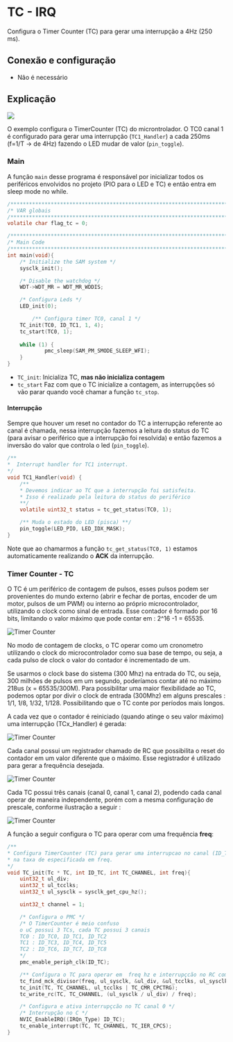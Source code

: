 # TC - IRQ

Configura o Timer Counter (TC) para gerar uma interrupção a 4Hz (250 ms).

## Conexão e configuração

- Não é necessário

## Explicação

![](imgs/TC/NEWoverview.svg)

O exemplo configura o TimerCounter (TC) do microntrolador. O TC0 canal 1 é configurado para gerar uma interrupção (`TC1_Handler`) a cada 250ms (f=1/T -> de 4Hz) fazendo o LED mudar de valor (`pin_toggle`).

### Main

A função `main` desse programa é responsável por inicializar todos os periféricos envolvidos no projeto (PIO para o LED e TC) e então entra em sleep mode no while. 

``` c
/************************************************************************/
/* VAR globais                                                          */
/************************************************************************/
volatile char flag_tc = 0;

/************************************************************************/
/* Main Code	                                                        */
/************************************************************************/
int main(void){
	/* Initialize the SAM system */
	sysclk_init();

	/* Disable the watchdog */
	WDT->WDT_MR = WDT_MR_WDDIS;

	/* Configura Leds */
	LED_init(0);

        /** Configura timer TC0, canal 1 */
	TC_init(TC0, ID_TC1, 1, 4);
  	tc_start(TC0, 1);
	
	while (1) {
            pmc_sleep(SAM_PM_SMODE_SLEEP_WFI);
	}
}
```

- `TC_init`: Inicializa TC, **mas não inicializa contagem**
- `tc_start` Faz com que o TC inicialize a contagem, as interrupções só vão parar quando você chamar a função `tc_stop`.

#### Interrupção

Sempre que houver um reset no contador do TC a interrupção referente ao canal é chamada, nessa interrupção fazemos a leitura do status do TC (para avisar o periférico que a interrupção foi resolvida) e então fazemos a inversão do valor que controla o led (`pin_toggle`).

```C
/**
*  Interrupt handler for TC1 interrupt.
*/
void TC1_Handler(void) {
	/**
	* Devemos indicar ao TC que a interrupção foi satisfeita.
	* Isso é realizado pela leitura do status do periférico
	**/
	volatile uint32_t status = tc_get_status(TC0, 1);

	/** Muda o estado do LED (pisca) **/
	pin_toggle(LED_PIO, LED_IDX_MASK);  
}
```

Note que ao chamarmos a função `tc_get_status(TC0, 1)` estamos automaticamente realizando o **ACK** da interrupção.

### Timer Counter - TC

O TC é um periférico de contagem de pulsos, esses pulsos podem ser provenientes do mundo externo (abrir e fechar de portas, encoder de um motor, pulsos de um PWM) ou interno ao próprio microcontrolador, utilizando o clock como sinal de entrada.
Esse contador é formado por 16 bits, limitando o valor máximo que pode contar em : 2^16 -1 = 65535.

![Timer Counter](imgs/TC/cnt.png)

No modo de contagem de clocks, o TC operar como um cronometro utilizando o clock do microcontrolador como sua base de tempo, ou seja, a cada pulso de clock o valor do contador é incrementado de um. 

Se usarmos o clock base do sistema (300 Mhz) na entrada do TC, ou seja, 300 milhões de pulsos em um segundo, poderíamos contar até
no máximo 218us (x = 65535/300M). Para possibilitar uma maior flexibilidade ao TC, podemos optar por divir o clock de entrada (300Mhz)
em alguns prescales : 1/1, 1/8, 1/32, 1/128. Possibilitando que o TC conte por períodos mais longos.

A cada vez que o contador é reiniciado (quando atinge o seu valor máximo) uma interrupção (TCx_Handler) é gerada:

![Timer Counter](imgs/TC/cntIRQ.png)

Cada canal possui um registrador chamado de RC que possibilita o reset do contador em um valor diferente que o máximo. Esse registrador
é utilizado para gerar a frequência desejada.

![Timer Counter](imgs/TC/cntRC.png)

Cada TC possui três canais (canal 0, canal 1, canal 2), podendo cada canal operar de maneira independente, porém com a mesma
configuração de prescale, conforme ilustração a seguir :

![Timer Counter](imgs/TC/tc.png)

A função a seguir configura o TC para operar com uma frequência **freq**:

```C
/**
* Configura TimerCounter (TC) para gerar uma interrupcao no canal (ID_TC e TC_CHANNEL)
* na taxa de especificada em freq.
*/
void TC_init(Tc * TC, int ID_TC, int TC_CHANNEL, int freq){
	uint32_t ul_div;
	uint32_t ul_tcclks;
	uint32_t ul_sysclk = sysclk_get_cpu_hz();

	uint32_t channel = 1;

	/* Configura o PMC */
	/* O TimerCounter é meio confuso
	o uC possui 3 TCs, cada TC possui 3 canais
	TC0 : ID_TC0, ID_TC1, ID_TC2
	TC1 : ID_TC3, ID_TC4, ID_TC5
	TC2 : ID_TC6, ID_TC7, ID_TC8
	*/
	pmc_enable_periph_clk(ID_TC);

	/** Configura o TC para operar em  freq hz e interrupçcão no RC compare */
	tc_find_mck_divisor(freq, ul_sysclk, &ul_div, &ul_tcclks, ul_sysclk);
	tc_init(TC, TC_CHANNEL, ul_tcclks | TC_CMR_CPCTRG);
	tc_write_rc(TC, TC_CHANNEL, (ul_sysclk / ul_div) / freq);

	/* Configura e ativa interrupçcão no TC canal 0 */
	/* Interrupção no C */
	NVIC_EnableIRQ((IRQn_Type) ID_TC);
	tc_enable_interrupt(TC, TC_CHANNEL, TC_IER_CPCS);
}
```
